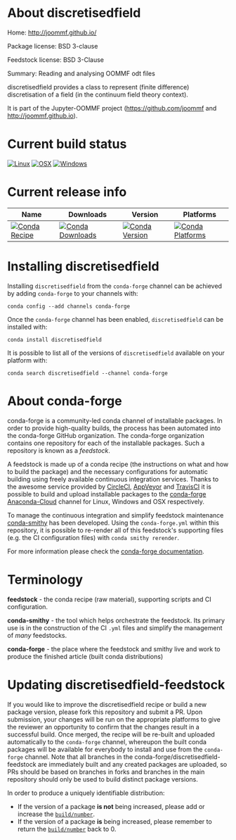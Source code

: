 About discretisedfield
======================

Home: http://joommf.github.io/

Package license: BSD 3-clause

Feedstock license: BSD 3-Clause

Summary: Reading and analysing OOMMF odt files

discretisedfield provides a class to represent (finite difference)
discretisation of a field (in the continuum field theory context).

It is part of the Jupyter-OOMMF project (https://github.com/joommf
and http://joommf.github.io).


Current build status
====================

[![Linux](https://img.shields.io/circleci/project/github/conda-forge/discretisedfield-feedstock/master.svg?label=Linux)](https://circleci.com/gh/conda-forge/discretisedfield-feedstock)
[![OSX](https://img.shields.io/travis/conda-forge/discretisedfield-feedstock/master.svg?label=macOS)](https://travis-ci.org/conda-forge/discretisedfield-feedstock)
[![Windows](https://img.shields.io/appveyor/ci/conda-forge/discretisedfield-feedstock/master.svg?label=Windows)](https://ci.appveyor.com/project/conda-forge/discretisedfield-feedstock/branch/master)

Current release info
====================

| Name | Downloads | Version | Platforms |
| --- | --- | --- | --- |
| [![Conda Recipe](https://img.shields.io/badge/recipe-discretisedfield-green.svg)](https://anaconda.org/conda-forge/discretisedfield) | [![Conda Downloads](https://img.shields.io/conda/dn/conda-forge/discretisedfield.svg)](https://anaconda.org/conda-forge/discretisedfield) | [![Conda Version](https://img.shields.io/conda/vn/conda-forge/discretisedfield.svg)](https://anaconda.org/conda-forge/discretisedfield) | [![Conda Platforms](https://img.shields.io/conda/pn/conda-forge/discretisedfield.svg)](https://anaconda.org/conda-forge/discretisedfield) |

Installing discretisedfield
===========================

Installing `discretisedfield` from the `conda-forge` channel can be achieved by adding `conda-forge` to your channels with:

```
conda config --add channels conda-forge
```

Once the `conda-forge` channel has been enabled, `discretisedfield` can be installed with:

```
conda install discretisedfield
```

It is possible to list all of the versions of `discretisedfield` available on your platform with:

```
conda search discretisedfield --channel conda-forge
```


About conda-forge
=================

conda-forge is a community-led conda channel of installable packages.
In order to provide high-quality builds, the process has been automated into the
conda-forge GitHub organization. The conda-forge organization contains one repository
for each of the installable packages. Such a repository is known as a *feedstock*.

A feedstock is made up of a conda recipe (the instructions on what and how to build
the package) and the necessary configurations for automatic building using freely
available continuous integration services. Thanks to the awesome service provided by
[CircleCI](https://circleci.com/), [AppVeyor](http://www.appveyor.com/)
and [TravisCI](https://travis-ci.org/) it is possible to build and upload installable
packages to the [conda-forge](https://anaconda.org/conda-forge)
[Anaconda-Cloud](http://docs.anaconda.org/) channel for Linux, Windows and OSX respectively.

To manage the continuous integration and simplify feedstock maintenance
[conda-smithy](http://github.com/conda-forge/conda-smithy) has been developed.
Using the ``conda-forge.yml`` within this repository, it is possible to re-render all of
this feedstock's supporting files (e.g. the CI configuration files) with ``conda smithy rerender``.

For more information please check the [conda-forge documentation](https://conda-forge.org/docs/).

Terminology
===========

**feedstock** - the conda recipe (raw material), supporting scripts and CI configuration.

**conda-smithy** - the tool which helps orchestrate the feedstock.
                   Its primary use is in the construction of the CI ``.yml`` files
                   and simplify the management of *many* feedstocks.

**conda-forge** - the place where the feedstock and smithy live and work to
                  produce the finished article (built conda distributions)


Updating discretisedfield-feedstock
===================================

If you would like to improve the discretisedfield recipe or build a new
package version, please fork this repository and submit a PR. Upon submission,
your changes will be run on the appropriate platforms to give the reviewer an
opportunity to confirm that the changes result in a successful build. Once
merged, the recipe will be re-built and uploaded automatically to the
`conda-forge` channel, whereupon the built conda packages will be available for
everybody to install and use from the `conda-forge` channel.
Note that all branches in the conda-forge/discretisedfield-feedstock are
immediately built and any created packages are uploaded, so PRs should be based
on branches in forks and branches in the main repository should only be used to
build distinct package versions.

In order to produce a uniquely identifiable distribution:
 * If the version of a package **is not** being increased, please add or increase
   the [``build/number``](http://conda.pydata.org/docs/building/meta-yaml.html#build-number-and-string).
 * If the version of a package **is** being increased, please remember to return
   the [``build/number``](http://conda.pydata.org/docs/building/meta-yaml.html#build-number-and-string)
   back to 0.